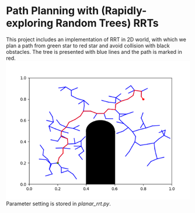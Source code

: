 # Path Planning with (Rapidly-exploring Random Trees) RRTs

This project includes an implementation of RRT in 2D world, with which we plan a path from green star to red star and avoid collision with black obstacles. The tree is presented with blue lines and the path is marked in red.
![image](./res.png)
Parameter setting is stored in *planar_rrt.py*.